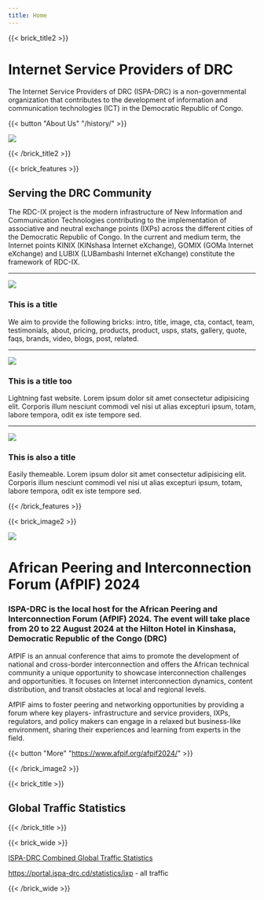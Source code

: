 ```yaml
---
title: Home
---
```

{{< brick_title2 >}}

# Internet Service Providers of DRC

The Internet Service Providers of DRC (ISPA-DRC) is a non-governmental organization that contributes to the development of information and communication technologies (ICT) in the Democratic Republic of Congo.

{{< button "About Us" "/history/" >}}

![](/uploads/photos/bricks.png)

{{< /brick_title2 >}}

{{< brick_features >}}

## Serving the DRC Community

The RDC-IX project is the modern infrastructure of New Information and Communication Technologies contributing to the implementation of associative and neutral exchange points (IXPs) across the different cities of the Democratic Republic of Congo. In the current and medium term, the Internet points KINIX (KINshasa Internet eXchange), GOMIX (GOMa Internet eXchange) and LUBIX (LUBambashi Internet eXchange) constitute the framework of RDC-IX.

---

![](/img/icons/material-symbols/200/rounded/auto_awesome_mosaic.svg)

### This is a title

We aim to provide the following bricks: intro, title, image, cta, contact, team, testimonials, about, pricing, products, product, usps, stats, gallery, quote, faqs, brands, video, blogs, post, related.

---

![](/img/icons/material-symbols/200/rounded/performance_max.svg)

### This is a title too

Lightning fast website. Lorem ipsum dolor sit amet consectetur adipisicing elit. Corporis illum nesciunt commodi vel nisi ut alias excepturi ipsum, totam, labore tempora, odit ex iste tempore sed.

---

![](/img/icons/material-symbols/200/rounded/design_services.svg)

### This is also a title

Easily themeable. Lorem ipsum dolor sit amet consectetur adipisicing elit. Corporis illum nesciunt commodi vel nisi ut alias excepturi ipsum, totam, labore tempora, odit ex iste tempore sed.

{{< /brick_features >}}

{{< brick_image2 >}}

![](/uploads/illustrations/cuate/afpif2024.png)

# African Peering and Interconnection Forum (AfPIF) 2024

### ISPA-DRC is the local host for the African Peering and Interconnection Forum (AfPIF) 2024. The event will take place from 20 to 22 August 2024 at the Hilton Hotel in Kinshasa, Democratic Republic of the Congo (DRC)

AfPIF is an annual conference that aims to promote the development of national and cross-border interconnection and offers the African technical community a unique opportunity to showcase interconnection challenges and opportunities. It focuses on Internet interconnection dynamics, content distribution, and transit obstacles at local and regional levels.

AfPIF aims to foster peering and networking opportunities by providing a forum where key players- infrastructure and service providers, IXPs, regulators, and policy makers can engage in a relaxed but business-like environment, sharing their experiences and learning from experts in the field.

{{< button "More" "<https://www.afpif.org/afpif2024/>" >}}

{{< /brick_image2 >}}

{{< brick_title >}}

## Global Traffic Statistics

{{< /brick_title >}}

{{< brick_wide >}}

[ISPA-DRC Combined Global Traffic Statistics](https://portal.ispa-drc.cd/statistics/ixp)

<https://portal.ispa-drc.cd/statistics/ixp> - all traffic

{{< /brick_wide >}}